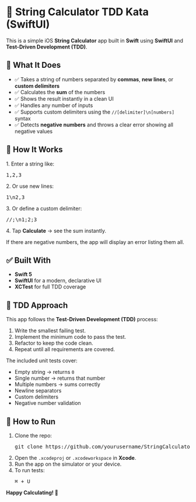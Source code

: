 <!DOCTYPE html>
<html lang="en">
<body>
  <h1>📐 String Calculator TDD Kata (SwiftUI)</h1>
  <p>This is a simple iOS <strong>String Calculator</strong> app built in <strong>Swift</strong> using <strong>SwiftUI</strong> and <strong>Test-Driven Development (TDD)</strong>.</p>

  <h2>🚀 What It Does</h2>
  <ul>
    <li>✅ Takes a string of numbers separated by <strong>commas</strong>, <strong>new lines</strong>, or <strong>custom delimiters</strong></li>
    <li>✅ Calculates the <strong>sum</strong> of the numbers</li>
    <li>✅ Shows the result instantly in a clean UI</li>
    <li>✅ Handles any number of inputs</li>
    <li>✅ Supports custom delimiters using the <code>//[delimiter]\n[numbers]</code> syntax</li>
    <li>✅ Detects <strong>negative numbers</strong> and throws a clear error showing all negative values</li>
  </ul>

  <h2>📱 How It Works</h2>
  <p>1. Enter a string like:</p>
  <pre>1,2,3</pre>
  <p>2. Or use new lines:</p>
  <pre>1\n2,3</pre>
  <p>3. Or define a custom delimiter:</p>
  <pre>//;\n1;2;3</pre>
  <p>4. Tap <strong>Calculate</strong> → see the sum instantly.</p>
  <p>If there are negative numbers, the app will display an error listing them all.</p>

  <h2>✅ Built With</h2>
  <ul>
    <li><strong>Swift 5</strong></li>
    <li><strong>SwiftUI</strong> for a modern, declarative UI</li>
    <li><strong>XCTest</strong> for full TDD coverage</li>
  </ul>

  <h2>🧪 TDD Approach</h2>
  <p>This app follows the <strong>Test-Driven Development (TDD)</strong> process:</p>
  <ol>
    <li>Write the smallest failing test.</li>
    <li>Implement the minimum code to pass the test.</li>
    <li>Refactor to keep the code clean.</li>
    <li>Repeat until all requirements are covered.</li>
  </ol>
  <p>The included unit tests cover:</p>
  <ul>
    <li>Empty string → returns <code>0</code></li>
    <li>Single number → returns that number</li>
    <li>Multiple numbers → sums correctly</li>
    <li>Newline separators</li>
    <li>Custom delimiters</li>
    <li>Negative number validation</li>
  </ul>

  <h2>📂 How to Run</h2>
  <ol>
    <li>Clone the repo:<br>
      <pre>git clone https://github.com/yourusername/StringCalculatorSwiftUI.git</pre>
    </li>
    <li>Open the <code>.xcodeproj</code> or <code>.xcodeworkspace</code> in <strong>Xcode</strong>.</li>
    <li>Run the app on the simulator or your device.</li>
    <li>To run tests:<br>
      <pre>⌘ + U</pre>
    </li>
  </ol>
  <p><strong>Happy Calculating! 🚀</strong></p>
</body>
</html>
